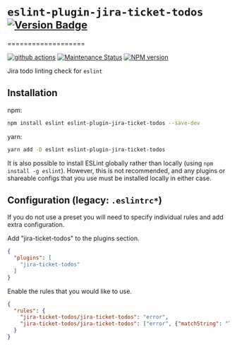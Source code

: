 # `eslint-plugin-jira-ticket-todos` <sup>[![Version Badge][npm-version-svg]][package-url]</sup>

===================

[![github actions][actions-image]][actions-url]
[![Maintenance Status][status-image]][status-url]
[![NPM version][npm-image]][npm-url]

Jira todo linting check for `eslint`

## Installation

npm:
```sh
npm install eslint eslint-plugin-jira-ticket-todos --save-dev
```

yarn:
```sh
yarn add -D eslint eslint-plugin-jira-ticket-todos
```

It is also possible to install ESLint globally rather than locally (using `npm install -g eslint`). However, this is not recommended, and any plugins or shareable configs that you use must be installed locally in either case.

## Configuration (legacy: `.eslintrc*`)

If you do not use a preset you will need to specify individual rules and add extra configuration.

Add "jira-ticket-todos" to the plugins section.

```json
{
  "plugins": [
    "jira-ticket-todos"
  ]
}
```

Enable the rules that you would like to use.

```json
{
  "rules": {
    "jira-ticket-todos/jira-ticket-todos": "error",
    "jira-ticket-todos/jira-ticket-todos": ["error", {"matchString": "TODO[:\-.]?", "ignoreCase":  true }]
  }
}
```

[npm-url]: https://www.npmjs.com/package/eslint-plugin-jira-ticket-todos
[npm-image]: https://img.shields.io/npm/v/eslint-plugin-jira-ticket-todos.svg
[package-url]: https://npmjs.org/package/eslint-plugin-jira-ticket-todos
[npm-version-svg]: https://versionbadg.es/Adam-Schlichtmann/jira-ticket-todos.svg

[status-url]: https://github.com/Adam-Schlichtmann/jira-ticket-todos/pulse
[status-image]: https://img.shields.io/github/last-commit/Adam-Schlichtmann/jira-ticket-todos.svg

[actions-image]: https://img.shields.io/endpoint?url=https://github-actions-badge-u3jn4tfpocch.runkit.sh/Adam-Schlichtmann/jira-ticket-todos
[actions-url]: https://github.com/Adam-Schlichtmann/jira-ticket-todos/actions
